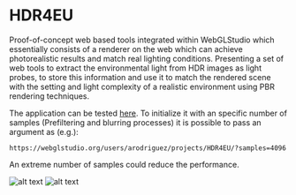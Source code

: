 # HDR4EU


Proof-of-concept web based tools integrated within WebGLStudio which essentially consists of a renderer on the web which can achieve photorealistic results and match real lighting conditions. Presenting a set of web tools to extract the environmental light from HDR images as light probes, to store this information and use it to match the rendered scene with the setting and light complexity of a realistic environment using PBR rendering techniques.

The application can be tested [here](https://webglstudio.org/users/arodriguez/projects/HDR4EU/). To initialize it with an specific number of samples (Prefiltering and blurring processes) it is possible to pass an argument as (e.g.):

```
https://webglstudio.org/users/arodriguez/projects/HDR4EU/?samples=4096
```

An extreme number of samples could reduce the performance. 

![alt text](https://webglstudio.org/users/arodriguez/screenshots/example.PNG)
![alt text](https://webglstudio.org/users/arodriguez/screenshots/BlueLights.PNG)


